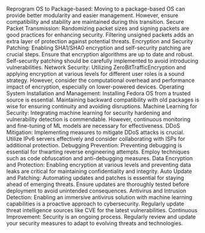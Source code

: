 Reprogram OS to Package-based: Moving to a package-based OS can provide better modularity and easier management. However, ensure compatibility and stability are maintained during this transition.
Secure Packet Transmission: Randomizing packet sizes and signing packets are good practices for enhancing security. Filtering unsigned packets adds an extra layer of protection against potential threats.
Encryption and Security Patching: Enabling SHA1/SHA0 encryption and self-security patching are crucial steps. Ensure that encryption algorithms are up to date and robust. Self-security patching should be carefully implemented to avoid introducing vulnerabilities.
Network Security: Utilizing ZeroBitTrafficEncryption and applying encryption at various levels for different user roles is a sound strategy. However, consider the computational overhead and performance impact of encryption, especially on lower-powered devices.
Operating System Installation and Management: Installing Fedora OS from a trusted source is essential. Maintaining backward compatibility with old packages is wise for ensuring continuity and avoiding disruptions.
Machine Learning for Security: Integrating machine learning for security hardening and vulnerability detection is commendable. However, continuous monitoring and fine-tuning of ML models are necessary for effectiveness.
DDoS Mitigation: Implementing measures to mitigate DDoS attacks is crucial. Utilize IPv6 servers effectively and consider collaborating with ISPs for additional protection.
Debugging Prevention: Preventing debugging is essential for thwarting reverse engineering attempts. Employ techniques such as code obfuscation and anti-debugging measures.
Data Encryption and Protection: Enabling encryption at various levels and preventing data leaks are critical for maintaining confidentiality and integrity.
Auto Update and Patching: Automating updates and patches is essential for staying ahead of emerging threats. Ensure updates are thoroughly tested before deployment to avoid unintended consequences.
Antivirus and Intrusion Detection: Enabling an immersive antivirus solution with machine learning capabilities is a proactive approach to cybersecurity. Regularly update threat intelligence sources like CVE for the latest vulnerabilities.
Continuous Improvement: Security is an ongoing process. Regularly review and update your security measures to adapt to evolving threats and technologies.
